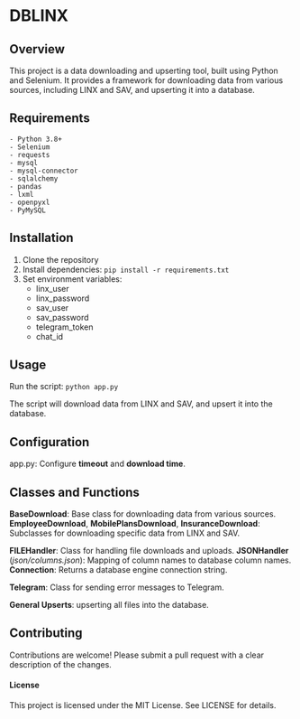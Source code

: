 # DBLINX

## Overview

This project is a data downloading and upserting tool, built using Python and Selenium. It provides a framework for downloading data from various sources, including LINX and SAV, and upserting it into a database.

## Requirements

    - Python 3.8+
    - Selenium
    - requests
    - mysql
    - mysql-connector
    - sqlalchemy
    - pandas
    - lxml
    - openpyxl
    - PyMySQL

## Installation

01. Clone the repository
02. Install dependencies: `pip install -r requirements.txt`
03. Set environment variables:
    - linx_user
    - linx_password
    - sav_user
    - sav_password
    - telegram_token
    - chat_id

## Usage

Run the script: `python app.py`

The script will download data from LINX and SAV, and upsert it into the database.

## Configuration

app.py: Configure **timeout** and **download time**.

## Classes and Functions

**BaseDownload**: Base class for downloading data from various sources.
**EmployeeDownload**, **MobilePlansDownload**, **InsuranceDownload**: Subclasses for downloading specific data from LINX and SAV.

**FILEHandler**: Class for handling file downloads and uploads.
**JSONHandler** (*json/columns.json*): Mapping of column names to database column names.
**Connection**: Returns a database engine connection string.

**Telegram**: Class for sending error messages to Telegram.

**General Upserts**: upserting all files into the database.

## Contributing

Contributions are welcome! Please submit a pull request with a clear description of the changes.

#### License

This project is licensed under the MIT License. See LICENSE for details.